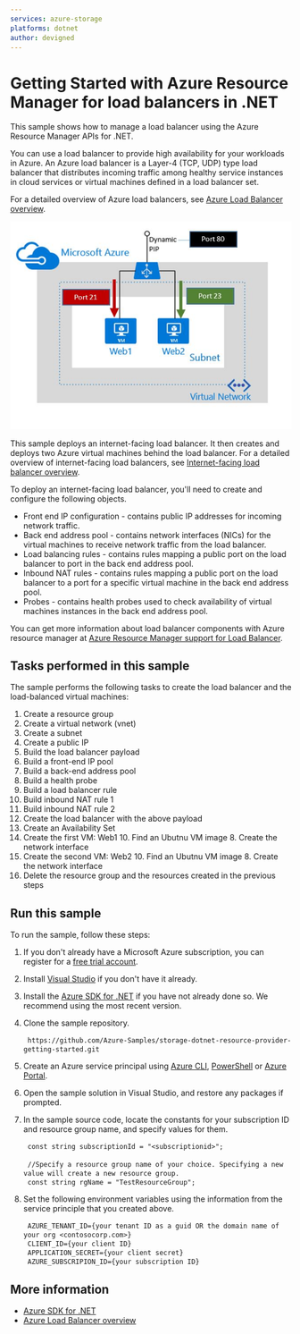 ```yaml
---
services: azure-storage
platforms: dotnet
author: devigned
---
```


# Getting Started with Azure Resource Manager for load balancers in .NET

This sample shows how to manage a load balancer using the Azure Resource Manager APIs for .NET.

You can use a load balancer to provide high availability for your workloads in Azure. An Azure load balancer is a Layer-4 (TCP, UDP) type load balancer that distributes incoming traffic among healthy service instances in cloud services or virtual machines defined in a load balancer set.

For a detailed overview of Azure load balancers, see [Azure Load Balancer overview](https://azure.microsoft.com/documentation/articles/load-balancer-overview/).

![alt tag](./lb.JPG)

This sample deploys an internet-facing load balancer. It then creates and deploys two Azure virtual machines behind the load balancer. For a detailed overview of internet-facing load balancers, see [Internet-facing load balancer overview](https://azure.microsoft.com/documentation/articles/load-balancer-internet-overview/).

To deploy an internet-facing load balancer, you'll need to create and configure the following objects.

- Front end IP configuration - contains public IP addresses for incoming network traffic. 
- Back end address pool - contains network interfaces (NICs) for the virtual machines to receive network traffic from the load balancer. 
- Load balancing rules - contains rules mapping a public port on the load balancer to port in the back end address pool.
- Inbound NAT rules - contains rules mapping a public port on the load balancer to a port for a specific virtual machine in the back end address pool.
- Probes - contains health probes used to check availability of virtual machines instances in the back end address pool.

You can get more information about load balancer components with Azure resource manager at [Azure Resource Manager support for Load Balancer](https://azure.microsoft.com/documentation/articles/load-balancer-arm/).

## Tasks performed in this sample

The sample performs the following tasks to create the load balancer and the load-balanced virtual machines: 

1. Create a resource group
2. Create a virtual network (vnet)
3. Create a subnet
4. Create a public IP
5. Build the load balancer payload
  1. Build a front-end IP pool
  2. Build a back-end address pool
  3. Build a health probe
  4. Build a load balancer rule
  5. Build inbound NAT rule 1
  6. Build inbound NAT rule 2
6. Create the load balancer with the above payload
7. Create an Availability Set
11. Create the first VM: Web1
	10. Find an Ubutnu VM image
	8. Create the network interface
12. Create the second VM: Web2
	10. Find an Ubutnu VM image
	8. Create the network interface
13. Delete the resource group and the resources created in the previous steps

## Run this sample

To run the sample, follow these steps:

1. If you don't already have a Microsoft Azure subscription, you can register for a [free trial account](http://go.microsoft.com/fwlink/?LinkId=330212).

2. Install [Visual Studio](https://www.visualstudio.com/downloads/download-visual-studio-vs.aspx) if you don't have it already. 

3. Install the [Azure SDK for .NET](https://azure.microsoft.com/downloads/) if you have not already done so. We recommend using the most recent version.

4. Clone the sample repository.

		https://github.com/Azure-Samples/storage-dotnet-resource-provider-getting-started.git

5. Create an Azure service principal using 
    [Azure CLI](https://azure.microsoft.com/documentation/articles/resource-group-authenticate-service-principal-cli/),
    [PowerShell](https://azure.microsoft.com/documentation/articles/resource-group-authenticate-service-principal/)
    or [Azure Portal](https://azure.microsoft.com/documentation/articles/resource-group-create-service-principal-portal/).

6. Open the sample solution in Visual Studio, and restore any packages if prompted.
7. In the sample source code, locate the constants for your subscription ID and resource group name, and specify values for them. 
	
		const string subscriptionId = "<subscriptionid>";         
	
	    //Specify a resource group name of your choice. Specifying a new value will create a new resource group.
	    const string rgName = "TestResourceGroup";        

8. Set the following environment variables using the information from the service principle that you created above.
    
	    AZURE_TENANT_ID={your tenant ID as a guid OR the domain name of your org <contosocorp.com>}	
	    CLIENT_ID={your client ID}
	    APPLICATION_SECRET={your client secret}
	    AZURE_SUBSCRIPION_ID={your subscription ID}

## More information

- [Azure SDK for .NET](https://github.com/tamram/azure-sdk-for-net/)
- [Azure Load Balancer overview](https://azure.microsoft.com/documentation/articles/load-balancer-overview/)

